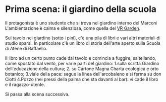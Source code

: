 # Prima scena: il giardino della scuola

Il protagonista è uno studente che si trova nel giardino interno del Marconi L'ambientazione è calma e silenziosa, come quella del [VR Garden](https://github.com/DavideSky/VR-Garden).

Sul tavolo nel giardino (sotto i pini), c'è una pila di libri e vari altri materiali di studio sparsi. In particolare c'è un libro di storia dell'arte aperto sulla Scuola di Atene di Raffaello.

Il libro ad un certo punto cade dal tavolo e comincia a fuggire, saltellando, come spostato dal vento, per varie parti del giardino:
1.sulla scritta Giardino dell'educazione della cultura;
2. su Cartone Magna Charta ecologica e orto botanico;
3.viale della pace: segue la linea dell'arcobaleno e si ferma su don Ciotti
4.Pozzo (nei pressi della palma che sta davanti al bar): vi cade il libro e il ragazzo-utente.

Si passa alla scena successiva.
